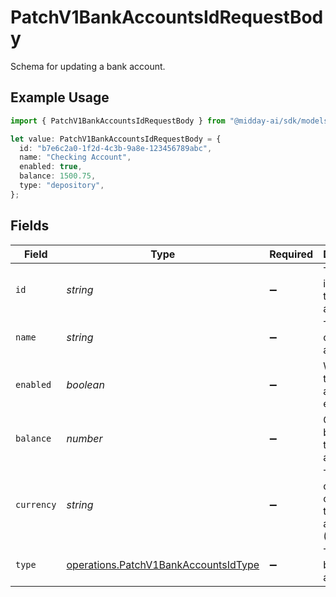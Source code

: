 # PatchV1BankAccountsIdRequestBody

Schema for updating a bank account.

## Example Usage

```typescript
import { PatchV1BankAccountsIdRequestBody } from "@midday-ai/sdk/models/operations";

let value: PatchV1BankAccountsIdRequestBody = {
  id: "b7e6c2a0-1f2d-4c3b-9a8e-123456789abc",
  name: "Checking Account",
  enabled: true,
  balance: 1500.75,
  type: "depository",
};
```

## Fields

| Field                                                                                        | Type                                                                                         | Required                                                                                     | Description                                                                                  | Example                                                                                      |
| -------------------------------------------------------------------------------------------- | -------------------------------------------------------------------------------------------- | -------------------------------------------------------------------------------------------- | -------------------------------------------------------------------------------------------- | -------------------------------------------------------------------------------------------- |
| `id`                                                                                         | *string*                                                                                     | :heavy_minus_sign:                                                                           | The unique identifier of the bank account.                                                   | b7e6c2a0-1f2d-4c3b-9a8e-123456789abc                                                         |
| `name`                                                                                       | *string*                                                                                     | :heavy_minus_sign:                                                                           | The name of the bank account.                                                                | Checking Account                                                                             |
| `enabled`                                                                                    | *boolean*                                                                                    | :heavy_minus_sign:                                                                           | Whether the bank account is enabled.                                                         | true                                                                                         |
| `balance`                                                                                    | *number*                                                                                     | :heavy_minus_sign:                                                                           | Current balance of the bank account.                                                         | 1500.75                                                                                      |
| `currency`                                                                                   | *string*                                                                                     | :heavy_minus_sign:                                                                           | The currency code for the bank account (ISO 4217).                                           | USD                                                                                          |
| `type`                                                                                       | [operations.PatchV1BankAccountsIdType](../../models/operations/patchv1bankaccountsidtype.md) | :heavy_minus_sign:                                                                           | Type of the bank account.                                                                    | depository                                                                                   |